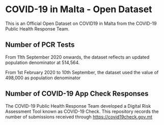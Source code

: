 # COVID-19 in Malta - Open Dataset

This is an Official Open Dataset on COVID19 in Malta from the COVID-19 Public Health Response Team.

## Number of PCR Tests

From 11th September 2020 onwards, the dataset reflects an updated population denominator at 514,564.

From 1st February 2020 to 10th September, the dataset used the value of 498,000 as population denominator

## Number of COVID-19 App Check Responses

The COVID-19 Public Health Response Team developed a Digital Risk Assessment Tool known as COVID-19 Check. This repository records the number of submissions received through https://covid19check.gov.mt


